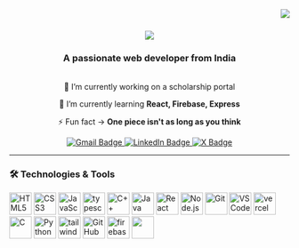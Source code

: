 <img align="right" src="https://visitor-badge.laobi.icu/badge?page_id=luciferx77.luciferx77" />

<h1 align="center">
    <img src="https://readme-typing-svg.herokuapp.com/?font=Righteous&size=35&center=true&vCenter=true&width=500&height=70&duration=4000&lines=Hi+There!+👋;+I'm+Om+Bhanushali!;" />
</h1>

<h3 align="center">A passionate web developer from India</h3>

<br/>

<div align="center">
🔭 I’m currently working on a scholarship portal
 
 🌱 I’m currently learning **React, Firebase, Express**

 ⚡ Fun fact ->  **One piece isn't as long as you think**
 </div>

 <div align="center"> 
  <a href="mailto:ombhanushali005@gmail.com">
  <img src="https://img.shields.io/badge/Gmail-D14836?style=flat&logo=gmail&logoColor=white" alt="Gmail Badge"/>
</a>

  <a href="https://www.linkedin.com/in/ombhanushaliii/" target="_blank">
  <img src="https://img.shields.io/badge/LinkedIn-0077B5?style=flat&logo=linkedin&logoColor=white" alt="LinkedIn Badge"/>
</a>

  <a href="https://x.com/ombhanushaliii" target="_blank">
  <img src="https://img.shields.io/badge/X-000000?style=flat&logo=x&logoColor=white" alt="X Badge"/>
</a>


</div>

 <hr/>

### 🛠️ Technologies & Tools

<p align="left">
  <!-- HTML5 -->
  <img src="https://cdn.jsdelivr.net/gh/devicons/devicon/icons/html5/html5-original.svg" alt="HTML5" width="40" height="40"/>
  <!-- CSS3 -->
  <img src="https://cdn.jsdelivr.net/gh/devicons/devicon/icons/css3/css3-original.svg" alt="CSS3" width="40" height="40"/>
  <!-- JavaScript -->
  <img src="https://cdn.jsdelivr.net/gh/devicons/devicon/icons/javascript/javascript-original.svg" alt="JavaScript" width="40" height="40"/>
  <!-- Typescript --> 
  <img src="https://i.postimg.cc/9Qhy9MYQ/ts-logo-128.png" width="40" height="40" alt="typescript"/>
  <!-- C++ -->
  <img src="https://cdn.jsdelivr.net/gh/devicons/devicon/icons/cplusplus/cplusplus-original.svg" alt="C++" width="40" height="40"/>
  <!-- Java -->
  <img src="https://cdn.jsdelivr.net/gh/devicons/devicon/icons/java/java-original.svg" alt="Java" width="40" height="40"/>
  <!-- React -->
  <img src="https://cdn.jsdelivr.net/gh/devicons/devicon/icons/react/react-original.svg" alt="React" width="40" height="40"/>
  <!-- Node.js -->
  <img src="https://cdn.jsdelivr.net/gh/devicons/devicon/icons/nodejs/nodejs-original.svg" alt="Node.js" width="40" height="40"/>
  <!-- Git -->
  <img src="https://cdn.jsdelivr.net/gh/devicons/devicon/icons/git/git-original.svg" alt="Git" width="40" height="40"/>
  <!-- VS Code -->
  <img src="https://cdn.jsdelivr.net/gh/devicons/devicon/icons/vscode/vscode-original.svg" alt="VS Code" width="40" height="40"/>
  <!-- Vercel -->
  <img src="https://i.postimg.cc/JhrS4Rys/Pi7-logo-vercel-svgrepo-com.png" alt="vercel" width="40" height="40"/>
          
  <!-- C -->
  <img src="https://cdn.jsdelivr.net/gh/devicons/devicon/icons/c/c-original.svg" alt="C" width="40" height="40"/>
  <!-- Python -->
  <img src="https://cdn.jsdelivr.net/gh/devicons/devicon/icons/python/python-original.svg" alt="Python" width="40" height="40"/>
  <!-- Tailwind CSS -->
  <img src="https://cdn.jsdelivr.net/gh/devicons/devicon@latest/icons/tailwindcss/tailwindcss-original.svg" alt="tailwind-css" width="40" height="40"/>
          
  <!-- GitHub -->
  <img src="https://i.postimg.cc/tRsQxRBP/github-mark-white.png" alt="GitHub" width="40" height="40"/>

 <!-- Firebase -->
 <img src="https://i.postimg.cc/sDzk0PVP/icons8-google-firebase-console-100.png" alt="firebase" width="40" height="40"/>

 <!-- Express -->
 <img src="https://i.postimg.cc/ydFfF53M/Pi7-icons8-express-js-50.png" width="40" height="40"/>
 </p>


